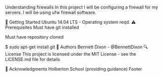 Understanding firewalls
In this project I will be configuring a firewall for my servers. I will be using ufw firewall software.

🏃 Getting Started
Ubuntu 14.04 LTS - Operating system reqd.
⚠️ Prerequisites
Must have git installed

Must have repository cloned

$ sudo apt-get install git
📘 Authors
Bennett Dixon - @BennettDixon
🔍 License
This project is licensed under the MIT License - see the LICENSE.md file for details

📣 Acknowledgments
Holberton School (providing guidance)
Footer
